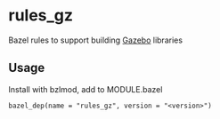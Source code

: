 # rules_gz

Bazel rules to support building [Gazebo](https://gazebosim.org) libraries

## Usage

Install with bzlmod, add to MODULE.bazel

```starlark
bazel_dep(name = "rules_gz", version = "<version>")
```
